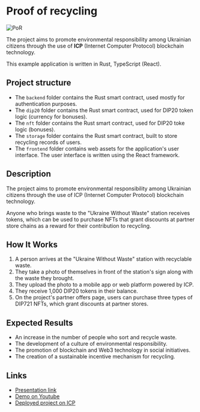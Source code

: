 # Proof of recycling

![PoR](https://res.cloudinary.com/dbkgbcqcf/image/upload/v1743410699/PoR_lglivd.png)

The project aims to promote environmental responsibility among Ukrainian citizens through the use of **ICP** (Internet Computer Protocol) blockchain technology.

This example application is written in Rust, TypeScript (React).

## Project structure

 - The `backend` folder contains the Rust smart contract, used mostly for authentication purposes.
 - The `dip20` folder contains the Rust smart contract, used for DIP20 token logic (currency for bonuses).
 - The `nft` folder contains the Rust smart contract, used for DIP20 toke logic (bonuses).
 - The `storage` folder contains the Rust smart contract, built to store recycling records of users.
 - The `frontend` folder contains web assets for the application's user interface. The user interface is written using the React framework.

## Description

The project aims to promote environmental responsibility among Ukrainian citizens through the use of ICP (Internet Computer Protocol) blockchain technology.

Anyone who brings waste to the "Ukraine Without Waste" station receives tokens, which can be used to purchase NFTs that grant discounts at partner store chains as a reward for their contribution to recycling.

## How It Works

1. A person arrives at the "Ukraine Without Waste" station with recyclable waste.
2. They take a photo of themselves in front of the station's sign along with the waste they brought.
3. They upload the photo to a mobile app or web platform powered by ICP.
4. They receive 1,000 DIP20 tokens in their balance.
5. On the project's partner offers page, users can purchase three types of DIP721 NFTs, which grant discounts at partner stores.

## Expected Results

 - An increase in the number of people who sort and recycle waste.
 - The development of a culture of environmental responsibility.
 - The promotion of blockchain and Web3 technology in social initiatives.
 - The creation of a sustainable incentive mechanism for recycling.

## Links

 - [Presentation link](https://docs.google.com/presentation/d/1HwgGLAqxJhjB4TFSljMQF67l3jtmz99O/edit?slide=id.p1#slide=id.p1)
 - [Demo on Youtube](https://www.youtube.com/watch?v=RbnHCaMm_x8)
 - [Deployed project on ICP](https://2dwgp-naaaa-aaaan-qzynq-cai.icp0.io/)
